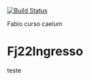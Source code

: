 [![Build Status](https://travis-ci.com/fabyiyo/fj22-ingressos.svg?branch=master)](https://travis-ci.com/fabyiyo/fj22-ingressos)

Fabio curso caelum
# Fj22Ingresso
teste